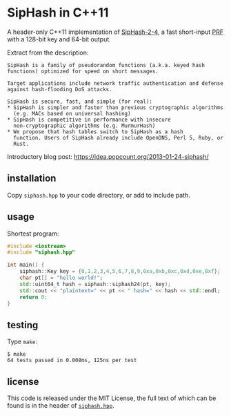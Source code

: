 SipHash in C++11
====

A header-only C++11 implementation of [SipHash-2-4](https://131002.net/siphash/),
a fast short-input
[PRF](https://en.wikipedia.org/wiki/Pseudorandom_function) with a
128-bit key and 64-bit output.

Extract from the description:

    SipHash is a family of pseudorandom functions (a.k.a. keyed hash
    functions) optimized for speed on short messages.

    Target applications include network traffic authentication and defense
    against hash-flooding DoS attacks.

    SipHash is secure, fast, and simple (for real):
    * SipHash is simpler and faster than previous cryptographic algorithms
      (e.g. MACs based on universal hashing)
    * SipHash is competitive in performance with insecure
      non-cryptographic algorithms (e.g. MurmurHash)
    * We propose that hash tables switch to SipHash as a hash
      function. Users of SipHash already include OpenDNS, Perl 5, Ruby, or
      Rust.


Introductory blog post: https://idea.popcount.org/2013-01-24-siphash/

installation
---

Copy `siphash.hpp` to your code directory, or add to include path.

usage
---

Shortest program:

```c++
#include <iostream>
#include "siphash.hpp"

int main() {
    siphash::Key key = {0,1,2,3,4,5,6,7,8,9,0xa,0xb,0xc,0xd,0xe,0xf};
    char pt[] = "hello world!";
    std::uint64_t hash = siphash::siphash24(pt, key);
    std::cout << "plaintext=" << pt << " hash=" << hash << std::endl;
    return 0;
}
```

testing
---

Type `make`:

    $ make
    64 tests passed in 0.008ms, 125ns per test

license
----

This code is released under the MIT License, the full text of which can be found is in the header of [`siphash.hpp`](https://github.com/melver/cppsiphash/blob/master/siphash.hpp).
